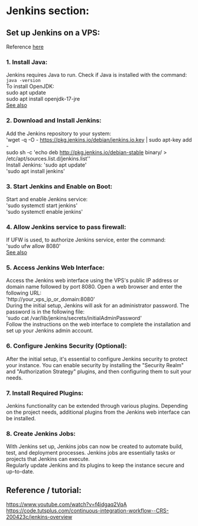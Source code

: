 # Jenkins section:

## Set up Jenkins on a VPS:

Reference [here](https://www.jenkins.io/doc/book/installing/linux/#debianubuntu)  

### 1. Install Java:

Jenkins requires Java to run. Check if Java is installed with the command:  
`java -version`  
To install OpenJDK:  
  sudo apt update  
  sudo apt install openjdk-17-jre  
[See also](https://itslinuxfoss.com/install-java-debian-12-linux/#:~:text=Method%201%3A%20Using%20the%20Repository%20Package%201%20Step,...%204%20Step%204%3A%20Verify%20the%20Installation%20)  

### 2. Download and Install Jenkins:

Add the Jenkins repository to your system:  
'wget -q -O - https://pkg.jenkins.io/debian/jenkins.io.key | sudo apt-key add -  
sudo sh -c 'echo deb http://pkg.jenkins.io/debian-stable binary/ > /etc/apt/sources.list.d/jenkins.list''  
Install Jenkins:
'sudo apt update'  
'sudo apt install jenkins'  

### 3. Start Jenkins and Enable on Boot:

Start and enable Jenkins service:  
'sudo systemctl start jenkins'  
'sudo systemctl enable jenkins'  

### 4. Allow Jenkins service to pass firewall:

If UFW is used, to authorize Jenkins service, enter the command:  
'sudo ufw allow 8080'  
[See also](https://www.digitalocean.com/community/tutorials/how-to-install-jenkins-on-ubuntu-22-04#step-3-opening-the-firewall)  

### 5. Access Jenkins Web Interface:

Access the Jenkins web interface using the VPS's public IP address or domain name followed by port 8080. Open a web browser and enter the following URL:  
'http://your_vps_ip_or_domain:8080'  
During the initial setup, Jenkins will ask for an administrator password. The password is in the following file:  
'sudo cat /var/lib/jenkins/secrets/initialAdminPassword'  
Follow the instructions on the web interface to complete the installation and set up your Jenkins admin account.  

### 6. Configure Jenkins Security (Optional):

After the initial setup, it's essential to configure Jenkins security to protect your instance. You can enable security by installing the "Security Realm" and "Authorization Strategy" plugins, and then configuring them to suit your needs.  

### 7. Install Required Plugins:

Jenkins functionality can be extended through various plugins. Depending on the project needs, additional plugins from the Jenkins web interface can be installed.

### 8. Create Jenkins Jobs:

With Jenkins set up, Jenkins jobs can now be created to automate build, test, and deployment processes. Jenkins jobs are essentially tasks or projects that Jenkins can execute.  
Regularly update Jenkins and its plugins to keep the instance secure and up-to-date.

## Reference / tutorial:

<https://www.youtube.com/watch?v=f4idgaq2VqA>
<https://code.tutsplus.com/continuous-integration-workflow--CRS-200423c/jenkins-overview>

